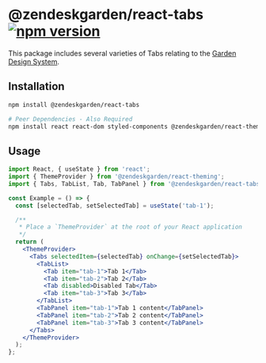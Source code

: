 # @zendeskgarden/react-tabs [![npm version](https://flat.badgen.net/npm/v/@zendeskgarden/react-tabs)](https://www.npmjs.com/package/@zendeskgarden/react-tabs)

This package includes several varieties of Tabs relating to
the [Garden Design System](https://zendeskgarden.github.io/).

## Installation

```sh
npm install @zendeskgarden/react-tabs

# Peer Dependencies - Also Required
npm install react react-dom styled-components @zendeskgarden/react-theming
```

## Usage

```jsx
import React, { useState } from 'react';
import { ThemeProvider } from '@zendeskgarden/react-theming';
import { Tabs, TabList, Tab, TabPanel } from '@zendeskgarden/react-tabs';

const Example = () => {
  const [selectedTab, setSelectedTab] = useState('tab-1');

  /**
   * Place a `ThemeProvider` at the root of your React application
   */
  return (
    <ThemeProvider>
      <Tabs selectedItem={selectedTab} onChange={setSelectedTab}>
        <TabList>
          <Tab item="tab-1">Tab 1</Tab>
          <Tab item="tab-2">Tab 2</Tab>
          <Tab disabled>Disabled Tab</Tab>
          <Tab item="tab-3">Tab 3</Tab>
        </TabList>
        <TabPanel item="tab-1">Tab 1 content</TabPanel>
        <TabPanel item="tab-2">Tab 2 content</TabPanel>
        <TabPanel item="tab-3">Tab 3 content</TabPanel>
      </Tabs>
    </ThemeProvider>
  );
};
```
